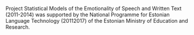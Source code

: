 Project Statistical Models of the Emotionality of Speech and Written Text (2011-2014)  was supported by the National Programme for Estonian Language Technology (20112017) of the Estonian Ministry of Education and Research.
